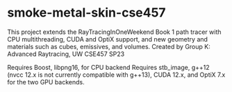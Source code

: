 # smoke-metal-skin-cse457
This project extends the RayTracingInOneWeekend Book 1 path tracer with CPU multithreading, CUDA and OptiX support, and new geometry and materials such as cubes, emissives, and volumes. Created by Group K: Advanced Raytracing, UW CSE457 SP23

Requires Boost, libpng16, for CPU backend
Requires stb_image, g++12 (nvcc 12.x is not currently compatible with g++13), CUDA 12.x, and OptiX 7.x for the two GPU backends.
